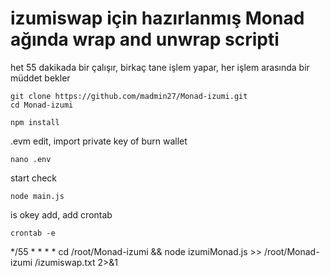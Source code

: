 # izumiswap için hazırlanmış Monad ağında wrap and unwrap scripti
het 55 dakikada bir çalışır, birkaç tane işlem yapar, her işlem arasında bir müddet bekler

    git clone https://github.com/madmin27/Monad-izumi.git
    cd Monad-izumi

    npm install
.evm edit, import private key of burn wallet
    
    nano .env
start check

    node main.js

is okey add,  add crontab

    crontab -e
*/55 * * * * cd /root/Monad-izumi  && node izumiMonad.js >> /root/Monad-izumi /izumiswap.txt 2>&1  
  

